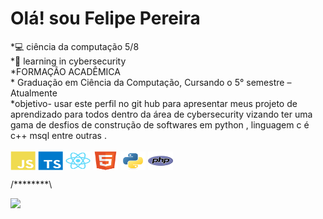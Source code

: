 # Olá! sou Felipe Pereira
<div>
*💻 ciência da computação 5/8
</div>
<div>
*🧠 learning in cybersecurity
</div>
<div>*FORMAÇÃO ACADÊMICA</div>
*	Graduação em Ciência da Computação,  
Cursando o 5° semestre – Atualmente
</div>
<div>
  *objetivo- usar este perfil no git hub para apresentar meus projeto de aprendizado para 
  todos dentro da área de cybersecurity vizando ter uma gama de desfios de construção de softwares  em 
  python , linguagem c é c++  msql entre outras .
</div>
<div style="display: inline_block"><br>
  <img align="center" alt="Rafa-Js" height="30" width="40" src="https://raw.githubusercontent.com/devicons/devicon/master/icons/javascript/javascript-plain.svg">
  <img align="center" alt="Rafa-Ts" height="30" width="40" src="https://raw.githubusercontent.com/devicons/devicon/master/icons/typescript/typescript-plain.svg">
  <img align="center" alt="Rafa-React" height="30" width="40" src="https://raw.githubusercontent.com/devicons/devicon/master/icons/react/react-original.svg">
  <img align="center" alt="Rafa-HTML" height="30" width="40" src="https://raw.githubusercontent.com/devicons/devicon/master/icons/html5/html5-original.svg">
  <img align="center" alt="Rafa-Python" height="30" width="40" src="https://raw.githubusercontent.com/devicons/devicon/master/icons/python/python-original.svg">
   <img align="center" alt="Rafa-php" height="30" width="40" src="https://raw.githubusercontent.com/devicons/devicon/master/icons/php/php-original.svg">
</div>
   
   /********\
   
 <a href = "mailto:felipe2004try@gmail.com"><img src="https://img.shields.io/badge/-Gmail-%23333?style=for-the-badge&logo=gmail&logoColor=white" alvo ="_blank"></a>
 </div>
